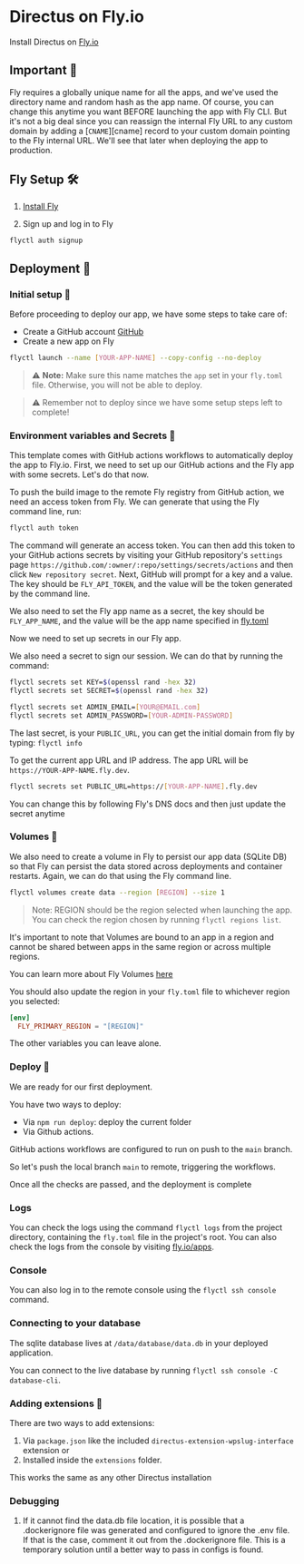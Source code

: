 # Directus on Fly.io

Install Directus on [Fly.io](https://fly.io)

## Important 🚧

Fly requires a globally unique name for all the apps, and we've used the directory name and random hash as the app name. Of course, you can change this anytime you want BEFORE launching the app with Fly CLI. But it's not a big deal since you can reassign the internal Fly URL to any custom domain by adding a [`CNAME`][cname] record to your custom domain pointing to the Fly internal URL. We'll see that later when deploying the app to production.


## Fly Setup 🛠

1. [Install Fly](https://fly.io/docs/getting-started/installing-flyctl/)

2. Sign up and log in to Fly

```bash
flyctl auth signup
```

## Deployment 🚀

### Initial setup 👀

Before proceeding to deploy our app, we have some steps to take care of:

- Create a GitHub account [GitHub](https://repo.new)
- Create a new app on Fly

```bash
flyctl launch --name [YOUR-APP-NAME] --copy-config --no-deploy
```

> ⚠️ **Note:** Make sure this name matches the `app` set in your `fly.toml` file. Otherwise, you will not be able to deploy.

> ⚠️ Remember not to deploy since we have some setup steps left to complete!

### Environment variables and Secrets 🤫

This template comes with GitHub actions workflows to automatically deploy the app to Fly.io. First, we need to set up our GitHub actions and the Fly app with some secrets. Let's do that now.

To push the build image to the remote Fly registry from GitHub action, we need an access token from Fly. We can generate that using the Fly command line, run:

```bash
flyctl auth token
```

The command will generate an access token. You can then add this token to your GitHub actions secrets by visiting your GitHub repository's `settings` page `https://github.com/:owner/:repo/settings/secrets/actions` and then click `New repository secret`. Next, GitHub will prompt for a key and a value. The key should be `FLY_API_TOKEN`, and the value will be the token generated by the command line.

We also need to set the Fly app name as a secret, the key should be `FLY_APP_NAME`, and the value will be the app name specified in [fly.toml](./fly.toml)

Now we need to set up secrets in our Fly app.

We also need a secret to sign our session. We can do that by running the command:

```bash
flyctl secrets set KEY=$(openssl rand -hex 32)
flyctl secrets set SECRET=$(openssl rand -hex 32)
```

```bash
flyctl secrets set ADMIN_EMAIL=[YOUR@EMAIL.com]
flyctl secrets set ADMIN_PASSWORD=[YOUR-ADMIN-PASSWORD]
```

The last secret, is your `PUBLIC_URL`, you can get the initial domain from fly by typing: `flyctl info`

To get the current app URL and IP address. The app URL will be `https://YOUR-APP-NAME.fly.dev`. 

```bash
flyctl secrets set PUBLIC_URL=https://[YOUR-APP-NAME].fly.dev
```

You can change this by following Fly's DNS docs and then just update the secret anytime

### Volumes 💾

We also need to create a volume in Fly to persist our app data (SQLite DB) so that Fly can persist the data stored across deployments and container restarts. Again, we can do that using the Fly command line.

```bash
flyctl volumes create data --region [REGION] --size 1
```

> Note: REGION should be the region selected when launching the app. You can check the region chosen by running `flyctl regions list`.

It's important to note that Volumes are bound to an app in a region and cannot be shared between apps in the same region or across multiple regions.

You can learn more about Fly Volumes [here](https://fly.io/docs/reference/volumes)

You should also update the region in your `fly.toml` file to whichever region you selected:

```toml
[env]
  FLY_PRIMARY_REGION = "[REGION]"
```

The other variables you can leave alone.

### Deploy 🥳

We are ready for our first deployment.

You have two ways to deploy:

- Via `npm run deploy`: deploy the current folder
- Via Github actions.

GitHub actions workflows are configured to run on push to the `main` branch. 

So let's push the local branch `main` to remote, triggering the workflows.

Once all the checks are passed, and the deployment is complete


### Logs

You can check the logs using the command `flyctl logs` from the project directory, containing the `fly.toml` file in the project's root. You can also check the logs from the console by visiting [fly.io/apps](https://fly.io/apps).

### Console

You can also log in to the remote console using the `flyctl ssh console` command.

### Connecting to your database

The sqlite database lives at `/data/database/data.db` in your deployed application. 

You can connect to the live database by running `flyctl ssh console -C database-cli`.

### Adding extensions 🔌

There are two ways to add extensions:

1. Via `package.json` like the included `directus-extension-wpslug-interface` extension or
2. Installed inside the `extensions` folder.

This works the same as any other Directus installation

### Debugging

1. If it cannot find the data.db file location, it is possible that a .dockerignore file was generated and configured to ignore the .env file. If that is the case, comment it out from the .dockerignore file. This is a temporary solution until a better way to pass in configs is found.
